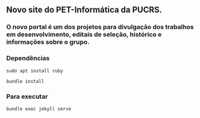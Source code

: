 ## Novo site do PET-Informática da PUCRS.

### O novo portal é um dos projetos para divulgação dos trabalhos em desenvolvimento, editais de seleção, histórico e informações sobre o grupo.

### Dependências

```
sudo apt install ruby
```

```
bundle install    
```


### Para executar 
```
bundle exec jekyll serve
```
